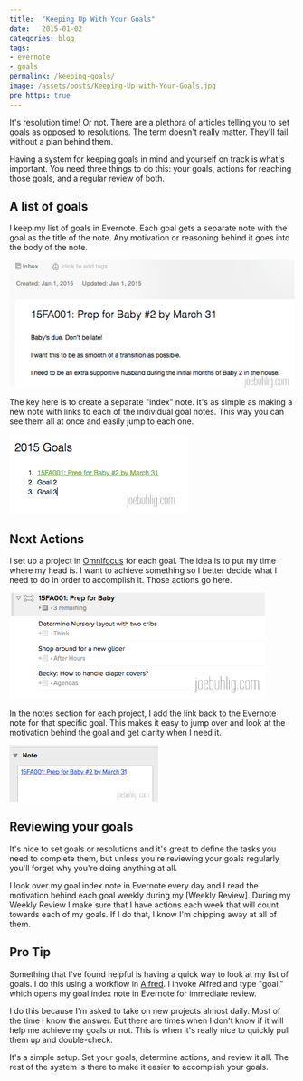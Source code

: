 ```yaml
---
title:  "Keeping Up With Your Goals"
date:   2015-01-02
categories: blog
tags:
- evernote
- goals
permalink: /keeping-goals/
image: /assets/posts/Keeping-Up-with-Your-Goals.jpg
pre_https: true
---
```


It's resolution time! Or not. There are a plethora of articles telling you to set goals as opposed to resolutions. The term doesn't really matter. They'll fail without a plan behind them.

<!--more-->

Having a system for keeping goals in mind and yourself on track is what's important. You need three things to do this: your goals, actions for reaching those goals, and a regular review of both.

## A list of goals

I keep my list of goals in Evernote. Each goal gets a separate note with the goal as the title of the note. Any motivation or reasoning behind it goes into the body of the note.

<img class="center-image" src="/assets/posts_extra/Evernote-Goal-Note.jpg" />

The key here is to create a separate "index" note. It's as simple as making a new note with links to each of the individual goal notes. This way you can see them all at once and easily jump to each one.

<img class="center-image" src="/assets/posts_extra/Goal-Index-Note.jpg" />

## Next Actions

I set up a project in [Omnifocus](http://joebuhlig.com/omnifocus-setup-workflow/) for each goal. The idea is to put my time where my head is. I want to achieve something so I better decide what I need to do in order to accomplish it. Those actions go here.

<img class="center-image" src="/assets/posts_extra/Omnifocus-Goal-Project.jpg" />

In the notes section for each project, I add the link back to the Evernote note for that specific goal. This makes it easy to jump over and look at the motivation behind the goal and get clarity when I need it.

<img class="center-image" src="/assets/posts_extra/Omnifocus-Note-Link.jpg" />

## Reviewing your goals

It's nice to set goals or resolutions and it's great to define the tasks you need to complete them, but unless you're reviewing your goals regularly you'll forget why you're doing anything at all.

I look over my goal index note in Evernote every day and I read the motivation behind each goal weekly during my [Weekly Review]. During my Weekly Review I make sure that I have actions each week that will count towards each of my goals. If I do that, I know I'm chipping away at all of them.

## Pro Tip

Something that I've found helpful is having a quick way to look at my list of goals. I do this using a workflow in [Alfred](http://www.alfredapp.com). I invoke Alfred and type "goal," which opens my goal index note in Evernote for immediate review.

I do this because I'm asked to take on new projects almost daily. Most of the time I know the answer. But there are times when I don't know if it will help me achieve my goals or not. This is when it's really nice to quickly pull them up and double-check.

It's a simple setup. Set your goals, determine actions, and review it all. The rest of the system is there to make it easier to accomplish your goals.